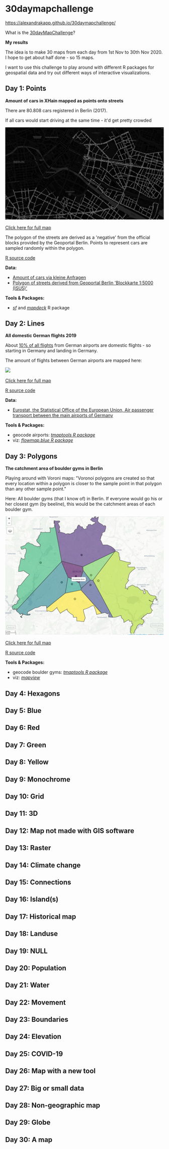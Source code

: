 # 30daymapchallenge

https://alexandrakapp.github.io/30daymapchallenge/


What is the [30dayMapChallenge](https://github.com/tjukanovt/30DayMapChallenge)?

**My results**

The idea is to make 30 maps from each day from 1st Nov to 30th Nov 2020. I hope to get about half done - so 15 maps.

I want to use this challenge to play around with different R packages for geospatial data and try out different ways of interactive visualizations.

## Day 1: Points

**Amount of cars in XHain mapped as points onto streets**

There are 80.808 cars registered in Berlin (2017). 

If all cars would start driving at the same time - it'd get pretty crowded

<a href= https://alexandrakapp.github.io/30daymapchallenge/html/day1.html>![](img/day1.png)</a>

[Click here for full map](https://alexandrakapp.github.io/30daymapchallenge/html/day1.html)

The polygon of the streets are derived as a 'negative' from the official blocks provided by the Geoportal Berlin. Points to represent cars are sampled randomly within the polygon.

[R source code](https://github.com/AlexandraKapp/30daymapchallenge/blob/main/R/day1.R)

**Data:**

- [Amount of cars via kleine Anfragen](https://s3.kleine-anfragen.de/ka-prod/be/18/20848.pdf)
- [Polygon of streets derived from Geoportal Berlin 'Blockkarte 1:5000 (ISU5)'](https://fbinter.stadt-berlin.de/fb/index.jsp?loginkey=zoomStart&mapId=ISU5@senstadt&bbox=387452,5818178,395140,5822472)

**Tools & Packages:**

- [*sf*](https://r-spatial.github.io/sf/) and [*mapdeck*](https://github.com/SymbolixAU/mapdeck) R package

## Day 2: Lines

**All domestic German flights 2019**

About [10% of all flights](https://www.dfs.de/dfs_homepage/en/Press/Publications/Mobility_Report_2017.pdf) from German airports are domestic flights - so starting in Germany and landing in Germany.

The amount of flights between German airports are mapped here:

<a href= https://alexandrakapp.github.io/30daymapchallenge/html/day2.html>![](img/day2.gif)</a>

[Click here for full map](https://alexandrakapp.github.io/30daymapchallenge/html/day2.html)

[R source code](https://github.com/AlexandraKapp/30daymapchallenge/blob/main/R/day2.R)

**Data:**

- [Eurostat, the Statistical Office of the European Union, Air passenger transport between the main airports of Germany](https://appsso.eurostat.ec.europa.eu/nui/show.do?dataset=avia_par_de&lang=en)

**Tools & Packages:**

- geocode airports: [*tmaptools R package*](https://github.com/mtennekes/tmaptools)
- viz: [*flowmap.blue R package*](https://github.com/FlowmapBlue/flowmapblue.R)


## Day 3: Polygons

**The catchment area of boulder gyms in Berlin**

Playing around with Voroni maps: 
"Voronoi polygons are created so that every location within a polygon is closer to the sample point in that polygon than any other sample point."

Here: All boulder gyms (that I know of) in Berlin. If everyone would go his or her closest gym (by beeline), this would be the catchment areas of each boulder gym.

<a href= https://alexandrakapp.github.io/30daymapchallenge/html/day3.html>![](img/day3.png)</a>

[Click here for full map](https://alexandrakapp.github.io/30daymapchallenge/html/day3.html)

[R source code](https://github.com/AlexandraKapp/30daymapchallenge/blob/main/R/day3.R)


**Tools & Packages:**

- geocode boulder gyms: [*tmaptools R package*](https://github.com/mtennekes/tmaptools)
- viz: [*mapview*](https://github.com/r-spatial/mapview)

## Day 4: Hexagons
## Day 5: Blue
## Day 6: Red
## Day 7: Green
## Day 8: Yellow
## Day 9: Monochrome
## Day 10: Grid
## Day 11: 3D
## Day 12: Map not made with GIS software
## Day 13: Raster
## Day 14: Climate change
## Day 15: Connections
## Day 16: Island(s)
## Day 17: Historical map
## Day 18: Landuse
## Day 19: NULL
## Day 20: Population
## Day 21: Water
## Day 22: Movement
## Day 23: Boundaries
## Day 24: Elevation
## Day 25: COVID-19
## Day 26: Map with a new tool
## Day 27: Big or small data
## Day 28: Non-geographic map
## Day 29: Globe
## Day 30: A map
